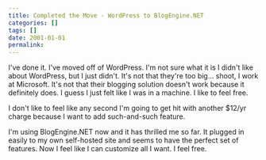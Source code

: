 ```yaml
---
title: Completed the Move - WordPress to BlogEngine.NET
categories: []
tags: []
date: 2001-01-01
permalink: 
---
```


I&#39;ve done it. I&#39;ve moved off of WordPress. I&#39;m not sure what it is I didn&#39;t like about WordPress, but I just didn&#39;t. It&#39;s not that they&#39;re too big... shoot, I work at Microsoft. It&#39;s not that their blogging solution doesn&#39;t work because it definitely does. I guess I just felt like I was in a machine. I like to feel free.

I don&#39;t like to feel like any second I&#39;m going to get hit with another $12/yr charge because I want to add such-and-such feature.

I'm using BlogEngine.NET now and it has thrilled me so far. It plugged in easily to my own self-hosted site and seems to have the perfect set of features. Now I feel like I can customize all I want. I feel free.